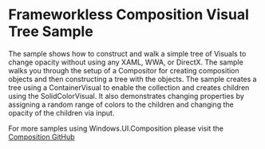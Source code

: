# Frameworkless Composition Visual Tree Sample

The sample shows how to construct and walk a simple tree of Visuals to change opacity without using any XAML, WWA, or DirectX. The sample walks you through the setup of a Compositor for creating composition objects and then constructing a tree with the objects. The sample creates a tree using a ContainerVisual to enable the collection and creates children using the SolidColorVisual. It also demonstrates changing properties by assigning a random range of colors to the children and changing the opacity of the children via input. 

For more samples using Windows.UI.Composition please visit the <a href=https://github.com/Microsoft/composition> Composition GitHub </a>
